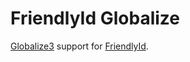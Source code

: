 # FriendlyId Globalize

[Globalize3](http://github.com/svenfuchs/globalize3) support for
[FriendlyId](https://github.com/norman/friendly_id).
